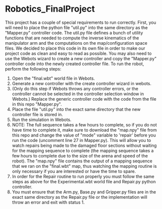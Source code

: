 # Robotics_FinalProject

This project has a couple of special requirements to run correctly.  First, you will need to place the python file "util.py" into the same directory as the
"Mapper.py" controller code.  The util.py file defines a bunch of utility functions that are needed to compute the inverse kinematics of the manipulator arm and
the computations on the map/configuration space files.  We decided to place this code in its own file in order to make our project code as clean and easy to read
as possible.  You may also need to use the Webots wizard to create a new controller and copy the "Mapper.py" controller code into the newly created controller file.
To run the robot, perform the following steps:
  1) Open the "final.wbt" world file in Webots.
  2) Generate a new controller with the create controller wizard in webots.
  3) (Only do this step if Webots throws any controller errors, or the controller cannot be selected in the controller selection window in Webots.)
     Replace the generic controller code with the code from the file in this repo "Mapper.py".
  4) Place the file "util.py" into the exact same directory that the new controller file is stored in.
  5) Run the simulation in Webots.
  6) NOTE:  The full sequence takes a few hours to complete, so if you do not have time to complete it, make sure to download the "map.npy" file from this repo
     and change the value of "mode" variable to 'repair' before you run the code (uncomment line 27 in Mapper.py).  This will allow you to watch repairs being made to   the damaged floor sections
     without waiting for the mapping sequence to complete (the mapping sequence takes a few hours to complete due to the size of the arena and speed of the robot).
     The "map.npy" file contains the output of a mapping sequence that we ran on the "final.wbt" map, thus watching the mapping routine is only necessary if you are 
     interested or have the time to spare.
  7) In order for the Repair routine to run properly you must follow the same steps as above for the Experimental.wbt world file and Repair.py python controller.
  8) You must ensure that the Arm.py, Base.py and Gripper.py files are in the exact same directory as the Repair.py file or the implementation will throw an error and exit with status 1.
